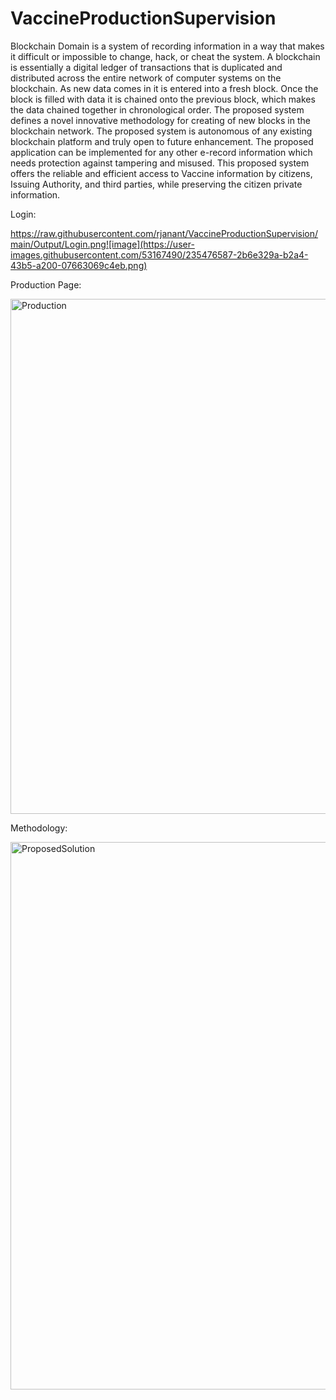 # VaccineProductionSupervision
Blockchain Domain is a system of recording information in a way that makes it difficult or  impossible to change, hack, or cheat the system. A blockchain is essentially a digital ledger of transactions that is duplicated and distributed across the entire network of computer systems  on the blockchain. As new data comes in it is entered into a fresh block. Once the block is  filled with data it is chained onto the previous block, which makes the data chained together  in chronological order. The proposed system defines a novel innovative methodology for  creating of new blocks in the blockchain network. The proposed system is autonomous of any  existing blockchain platform and truly open to future enhancement. The proposed application  can be implemented for any other e-record information which needs protection against  tampering and misused. This proposed system offers the reliable and efficient access to  Vaccine information by citizens, Issuing Authority, and third parties, while preserving the  citizen private information. 

Login:



https://raw.githubusercontent.com/rjanant/VaccineProductionSupervision/main/Output/Login.png![image](https://user-images.githubusercontent.com/53167490/235476587-2b6e329a-b2a4-43b5-a200-07663069c4eb.png)


Production Page:



<img width="824" alt="Production" src="https://user-images.githubusercontent.com/53167490/235476012-435e5149-b875-4e43-9f09-3fa38e91e8a1.png">


Methodology: 



<img width="876" alt="ProposedSolution" src="https://user-images.githubusercontent.com/53167490/235476065-20d9fb93-df05-4eca-af0f-1cb3546c6696.png">


